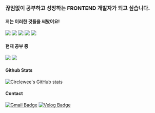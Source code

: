 
### 끊임없이 공부하고 성장하는 FRONTEND 개발자가 되고 싶습니다.

#### 저는 이러한 것들을 써봤어요!
<img src="https://img.shields.io/badge/JavaScript-F7DF1E?style=flat-square&logo=JavaScript&logoColor=white"/> <img src="https://img.shields.io/badge/TypeScript-3178C6?style=flat-square&logo=TypeScript&logoColor=white"/> <img src="https://img.shields.io/badge/React-61DAFB?style=flat-square&logo=React&logoColor=white"/>  <img src="https://img.shields.io/badge/Babel-F9DC3E?style=flat-square&logo=Babel&logoColor=white"/> <img src="https://img.shields.io/badge/Webpack-8DD6F9?style=flat-square&logo=Webpack&logoColor=white"/>

#### 현재 공부 중
<img src="https://img.shields.io/badge/Next.js-000?style=flat-square&logo=Next.js&logoColor=white"/> <img src="https://img.shields.io/badge/ReactQuery-FF4154?style=flat-square&logo=ReactQuery&logoColor=white"/>

#### Github Stats
![Circlewee's GitHub stats](https://github-readme-stats.vercel.app/api?username=Circlewee&show_icons=true&theme=radical)

#### Contact
[![Gmail Badge](https://img.shields.io/badge/Gmail-d14836?style=flat-square&logo=Gmail&logoColor=white&link=mailto:pnj1118@gmail.com)](pnj1118@gmail.com)
[![Velog Badge](https://img.shields.io/badge/Velog-20C997?style=flat-square&logo=Velog&logoColor=white&link=https://velog.io/@circlewee)](https://velog.io/@circlewee)
